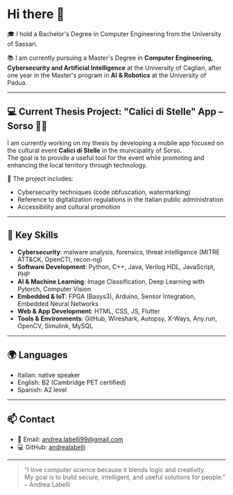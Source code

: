# Hi there 👋

🎓 I hold a Bachelor's Degree in Computer Engineering from the University of Sassari.  

📚 I am currently pursuing a Master's Degree in **Computer Engineering, Cybersecurity and Artificial Intelligence** at the University of Cagliari, after one year in the Master's program in **AI & Robotics** at the University of Padua.

---

## 💻 Current Thesis Project: "Calici di Stelle" App – Sorso 🍷🌌

I am currently working on my thesis by developing a mobile app focused on the cultural event **Calici di Stelle** in the municipality of Sorso.  
The goal is to provide a useful tool for the event while promoting and enhancing the local territory through technology.

🔐 The project includes:
- Cybersecurity techniques (code obfuscation, watermarking)
- Reference to digitalization regulations in the Italian public administration
- Accessibility and cultural promotion

---

## 🧠 Key Skills

- **Cybersecurity**: malware analysis, forensics, threat intelligence (MITRE ATT&CK, OpenCTI, recon-ng)
- **Software Development**: Python, C++, Java, Verilog HDL, JavaScript, PHP
- **AI & Machine Learning**: Image Classification, Deep Learning with Pytorch, Computer Vision
- **Embedded & IoT**: FPGA (Basys3), Arduino, Sensor Integration, Embedded Neural Networks
- **Web & App Development**: HTML, CSS, JS, Flutter
- **Tools & Environments**: GitHub, Wireshark, Autopsy, X-Ways, Any.run, OpenCV, Simulink, MySQL

---

## 🌍 Languages
- Italian: native speaker  
- English: B2 (Cambridge PET certified)  
- Spanish: A2 level

---

## 📫 Contact

- 📧 Email: [andrea.labelli99@gmail.com](mailto:andrea.labelli99@gmail.com)  
- 💻 GitHub: [andrealabelli](https://github.com/andrealabelli)

---

> “I love computer science because it blends logic and creativity.  
> My goal is to build secure, intelligent, and useful solutions for people.”  
> – Andrea Labelli


<!--
**andrealabelli/andrealabelli** is a ✨ _special_ ✨ repository because its `README.md` (this file) appears on your GitHub profile.

Here are some ideas to get you started:

- 🔭 I’m currently working on ...
- 🌱 I’m currently learning ...
- 👯 I’m looking to collaborate on ...
- 🤔 I’m looking for help with ...
- 💬 Ask me about ...
- 📫 How to reach me: ...
- 😄 Pronouns: ...
- ⚡ Fun fact: ...
-->
